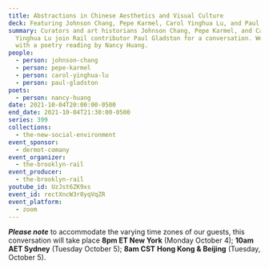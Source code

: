 ```yaml
---
title: Abstractions in Chinese Aesthetics and Visual Culture
deck: Featuring Johnson Chang, Pepe Karmel, Carol Yinghua Lu, and Paul Gladston
summary: Curators and art historians Johnson Chang, Pepe Karmel, and Carol
  Yinghua Lu join Rail contributor Paul Gladston for a conversation. We conclude
  with a poetry reading by Nancy Huang.
people:
  - person: johnson-chang
  - person: pepe-karmel
  - person: carol-yinghua-lu
  - person: paul-gladston
poets:
  - person: nancy-huang
date: 2021-10-04T20:00:00-0500
end_date: 2021-10-04T21:30:00-0500
series: 399
collections:
  - the-new-social-environment
event_sponsor:
  - dermot-comany
event_organizer:
  - the-brooklyn-rail
event_producer:
  - the-brooklyn-rail
youtube_id: UzJst6ZK9xs
event_id: rectXncW3r0yqVqZR
event_platform:
  - zoom
---
```

***Please note*** to accommodate the varying time zones of our guests, this conversation will take place **8pm ET New York** (Monday October 4); **10am AET Sydney** (Tuesday October 5); **8am CST** **Hong Kong & Beijing** (Tuesday, October 5).